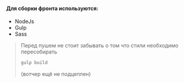 #### Для сборки фронта используются:
* NodeJs
* Gulp
* Sass

 > Перед пушем не стоит забывать о том что стили необходимо пересобирать 
> ```bash
> gulp build
>```
>
> (вотчер ещё не подцеплен)